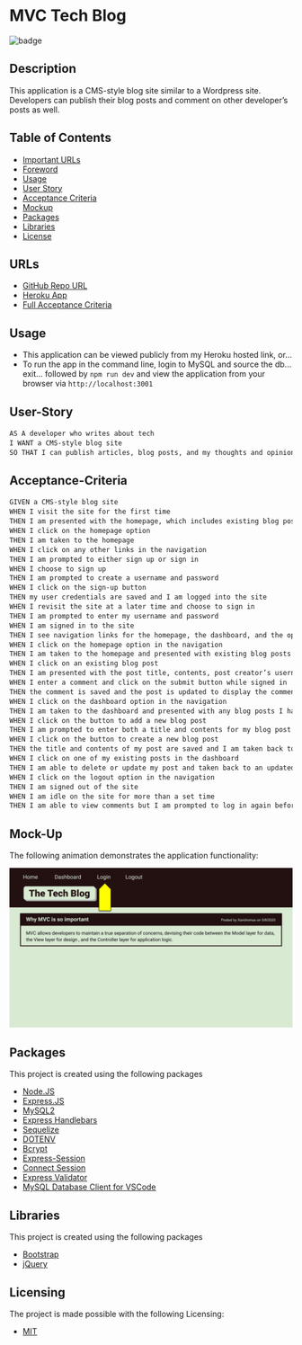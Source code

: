 # MVC Tech Blog
![badge](https://img.shields.io/badge/license-MIT-brightgreen)

## Description
This application is a CMS-style blog site similar to a Wordpress site. Developers can publish their blog posts and comment on other developer’s posts as well.

## Table of Contents
- [Important URLs](#urls)
- [Foreword](#foreword)
- [Usage](#usage)
- [User Story](#user-story)
- [Acceptance Criteria](#acceptance-criteria)
- [Mockup](#mock-up)
- [Packages](#packages)
- [Libraries](#libraries)
- [License](#Licensing)

## URLs
- [GitHub Repo URL](https://github.com/candracodes/tech-blog)
- [Heroku App](https://candra-tech-blog.herokuapp.com/)
- [Full Acceptance Criteria](./assets/README.md)

## Usage
- This application can be viewed publicly from my Heroku hosted link, or... 
- To run the app in the command line, login to MySQL and source the db... exit... followed by `npm run dev` and view the application from your browser via `http://localhost:3001`

## User-Story

```md
AS A developer who writes about tech
I WANT a CMS-style blog site
SO THAT I can publish articles, blog posts, and my thoughts and opinions
```

## Acceptance-Criteria

```md
GIVEN a CMS-style blog site
WHEN I visit the site for the first time
THEN I am presented with the homepage, which includes existing blog posts if any have been posted; navigation links for the homepage and the dashboard; and the option to log in
WHEN I click on the homepage option
THEN I am taken to the homepage
WHEN I click on any other links in the navigation
THEN I am prompted to either sign up or sign in
WHEN I choose to sign up
THEN I am prompted to create a username and password
WHEN I click on the sign-up button
THEN my user credentials are saved and I am logged into the site
WHEN I revisit the site at a later time and choose to sign in
THEN I am prompted to enter my username and password
WHEN I am signed in to the site
THEN I see navigation links for the homepage, the dashboard, and the option to log out
WHEN I click on the homepage option in the navigation
THEN I am taken to the homepage and presented with existing blog posts that include the post title and the date created
WHEN I click on an existing blog post
THEN I am presented with the post title, contents, post creator’s username, and date created for that post and have the option to leave a comment
WHEN I enter a comment and click on the submit button while signed in
THEN the comment is saved and the post is updated to display the comment, the comment creator’s username, and the date created
WHEN I click on the dashboard option in the navigation
THEN I am taken to the dashboard and presented with any blog posts I have already created and the option to add a new blog post
WHEN I click on the button to add a new blog post
THEN I am prompted to enter both a title and contents for my blog post
WHEN I click on the button to create a new blog post
THEN the title and contents of my post are saved and I am taken back to an updated dashboard with my new blog post
WHEN I click on one of my existing posts in the dashboard
THEN I am able to delete or update my post and taken back to an updated dashboard
WHEN I click on the logout option in the navigation
THEN I am signed out of the site
WHEN I am idle on the site for more than a set time
THEN I am able to view comments but I am prompted to log in again before I can add, update, or delete comments
```

## Mock-Up

The following animation demonstrates the application functionality:

![Animation cycles through signing into the app, clicking on buttons, and updating blog posts.](./assets/14-mvc-homework-demo-01.gif) 

## Packages

This project is created using the following packages

- [Node.JS](https://nodejs.org/en/)
- [Express.JS](https://expressjs.com/)
- [MySQL2](https://www.npmjs.com/package/mysql2)
- [Express Handlebars](https://www.npmjs.com/package/express-handlebars)
- [Sequelize](https://www.npmjs.com/package/sequelize)
- [DOTENV](https://www.npmjs.com/package/dotenv)
- [Bcrypt](https://www.npmjs.com/package/bcrypt)
- [Express-Session](https://www.npmjs.com/package/express-session)
- [Connect Session](https://www.npmjs.com/package/connect-session-sequelize)
- [Express Validator](https://express-validator.github.io/docs/)
- [MySQL Database Client for VSCode](https://github.com/cweijan/vscode-database-client)


## Libraries

This project is created using the following packages

- [Bootstrap](https://getbootstrap.com/)
- [jQuery](https://jquery.com/)


## Licensing
The project is made possible with the following Licensing:
- [MIT](license.txt)



